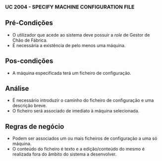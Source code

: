 ### UC 2004 - SPECIFY MACHINE CONFIGURATION FILE

## Pré-Condições

- O utilizador que acede ao sistema deve possuir a _role_ de Gestor de Chão de Fábrica.
- É necessária a existência de pelo menos uma máquina.

## Pos-condições

- A máquina especificada terá um ficheiro de configuração.

## Análise

- É necessário introduzir o caminho do ficheiro de configuração e uma descrição breve.
- O ficheiro será associado de imediato à máquina selecionada.

## Regras de negócio

- Podem ser associados um ou mais ficheiros de configuração a uma só máquina.
- O conteúdo do ficheiro é texto e a edição/conteúdo do mesmo é realizada fora do âmbito do sistema a desenvolver.
